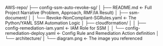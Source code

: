 AWS-repo/
├── config-ssm-auto-revoke-sg/
│   ├── README.md             <- Full Project Narrative (Problem, Approach, RMF/IA Result)
│   ├── ssm-document/
│   │   └── Revoke-NonCompliant-SGRules.yaml  <- The Python/YAML SSM Automation Logic
│   ├── cloudformation/
│   │   ├── config-remediation-iam.yaml     <- IAM Role for SSM
│   │   └── config-remediation-deploy.yaml  <- Config Rule and Remediation Action definition
│   └── architecture/
│       └── diagram.png       <- The image you referenced